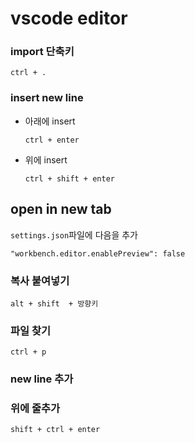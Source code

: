 # vscode editor

### import 단축키

`ctrl + .`

### insert new line

- 아래에 insert

  `ctrl + enter`

- 위에 insert

  `ctrl + shift + enter`

## open in new tab

`settings.json`파일에 다음을 추가

`"workbench.editor.enablePreview": false`



### 복사 붙여넣기

`alt + shift  + 방향키`



### 파일 찾기

`ctrl + p`



### new line 추가

### 위에 줄추가

`shift + ctrl + enter`
